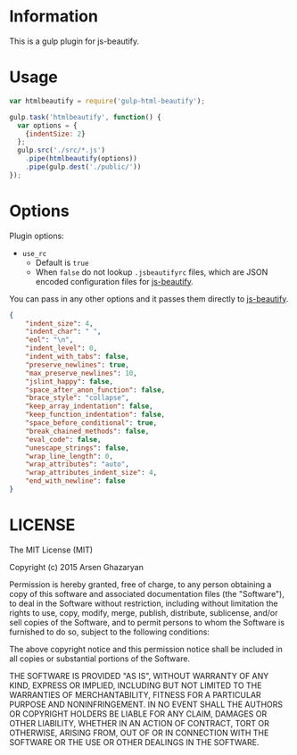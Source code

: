 # Information
This is a gulp plugin for js-beautify.

# Usage
```javascript
var htmlbeautify = require('gulp-html-beautify');

gulp.task('htmlbeautify', function() {
  var options = {
    {indentSize: 2}
  };
  gulp.src('./src/*.js')
    .pipe(htmlbeautify(options))
    .pipe(gulp.dest('./public/'))
});
```

# Options
Plugin options:
- `use_rc`
  - Default is `true`
  - When `false` do not lookup `.jsbeautifyrc` files, which are JSON encoded configuration files for [js-beautify](https://github.com/beautify-web/js-beautify#options).

You can pass in any other options and it passes them directly to [js-beautify](https://github.com/beautify-web/js-beautify).
```json
{
    "indent_size": 4,
    "indent_char": " ",
    "eol": "\n",
    "indent_level": 0,
    "indent_with_tabs": false,
    "preserve_newlines": true,
    "max_preserve_newlines": 10,
    "jslint_happy": false,
    "space_after_anon_function": false,
    "brace_style": "collapse",
    "keep_array_indentation": false,
    "keep_function_indentation": false,
    "space_before_conditional": true,
    "break_chained_methods": false,
    "eval_code": false,
    "unescape_strings": false,
    "wrap_line_length": 0,
    "wrap_attributes": "auto",
    "wrap_attributes_indent_size": 4,
    "end_with_newline": false
}
```
# LICENSE
The MIT License (MIT)

Copyright (c) 2015 Arsen Ghazaryan

Permission is hereby granted, free of charge, to any person obtaining a copy
of this software and associated documentation files (the "Software"), to deal
in the Software without restriction, including without limitation the rights
to use, copy, modify, merge, publish, distribute, sublicense, and/or sell
copies of the Software, and to permit persons to whom the Software is
furnished to do so, subject to the following conditions:

The above copyright notice and this permission notice shall be included in all
copies or substantial portions of the Software.

THE SOFTWARE IS PROVIDED "AS IS", WITHOUT WARRANTY OF ANY KIND, EXPRESS OR
IMPLIED, INCLUDING BUT NOT LIMITED TO THE WARRANTIES OF MERCHANTABILITY,
FITNESS FOR A PARTICULAR PURPOSE AND NONINFRINGEMENT. IN NO EVENT SHALL THE
AUTHORS OR COPYRIGHT HOLDERS BE LIABLE FOR ANY CLAIM, DAMAGES OR OTHER
LIABILITY, WHETHER IN AN ACTION OF CONTRACT, TORT OR OTHERWISE, ARISING FROM,
OUT OF OR IN CONNECTION WITH THE SOFTWARE OR THE USE OR OTHER DEALINGS IN THE
SOFTWARE.
